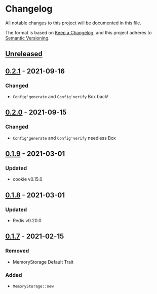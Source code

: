 # Changelog

All notable changes to this project will be documented in this file.

The format is based on [Keep a Changelog](https://keepachangelog.com/en/1.0.0/),
and this project adheres to [Semantic Versioning](https://semver.org/spec/v2.0.0.html).

## [Unreleased]

## [0.2.1] - 2021-09-16

### Changed

* `Config'generate` and `Config'verify` Box back!

## [0.2.0] - 2021-09-15

### Changed

* `Config'generate` and `Config'verify` needless Box

## [0.1.9] - 2021-03-01

### Updated

* cookie v0.15.0

## [0.1.8] - 2021-03-01

### Updated

* Redis v0.20.0

## [0.1.7] - 2021-02-15

### Removed

* MemoryStorage Default Trait

### Added

* `MemoryStorage::new`

[Unreleased]: https://github.com/viz-rs/path-tree/compare/v0.2.1...HEAD
[0.2.1]: https://github.com/viz-rs/path-tree/compare/v0.2.0...v0.2.1
[0.2.0]: https://github.com/viz-rs/path-tree/compare/v0.1.9...v0.2.0
[0.1.9]: https://github.com/viz-rs/path-tree/compare/v0.1.8...v0.1.9
[0.1.8]: https://github.com/viz-rs/path-tree/releases/tag/v0.1.8
[0.1.7]: https://github.com/viz-rs/path-tree/releases/tag/v0.1.7
[0.1.6]: https://github.com/viz-rs/path-tree/releases/tag/v0.1.6
